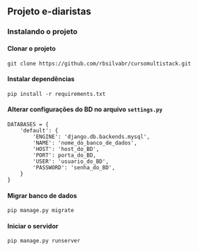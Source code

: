 ## Projeto e-diaristas

### Instalando o projeto

#### Clonar o projeto
`git clone https://github.com/rbsilvabr/cursomultistack.git`

#### Instalar dependências
`pip install -r requirements.txt`

#### Alterar configurações do BD no arquivo `settings.py` 
```
DATABASES = {
    'default': {
        'ENGINE': 'django.db.backends.mysql',
        'NAME': 'nome_do_banco_de_dados',
        'HOST': 'host_do_BD',
        'PORT': porta_do_BD,
        'USER': 'usuario_do_BD',
        'PASSWORD': 'senha_do_BD',
    }
}
```

#### Migrar banco de dados
`pip manage.py migrate`

#### Iniciar o servidor
`pip manage.py runserver`
